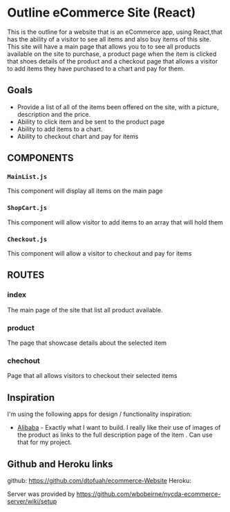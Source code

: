 # Outline eCommerce Site (React)

This is the outline for a website that is an eCommerce app, using React,that has the ability of a visitor to see all items and also buy items of this site. This site will have a main page that allows you to to see all products available on the site to purchase, a product page when the item is clicked that shoes details of the product and a checkout page that allows a visitor to add items they have purchased to a chart and pay for them.

## Goals

* Provide a list of all of the items been offered on the site, with a picture,
description and the price.
* Ability to click item and be sent to the product page
* Ability to add items to a chart.
* Ability to checkout chart and pay for items

## COMPONENTS

### `MainList.js`
This component will display all items on the main page

### `ShopCart.js`
This component will allow visitor to add items to an array that will hold them

###  `Checkout.js`
This component will allow a visitor to checkout and pay for items



## ROUTES

### index
The main page of the site that list all product available.

### product
The page that showcase details about the selected item

### chechout
Page that all allows visitors to checkout their selected items


## Inspiration

I'm using the following apps for design / functionality inspiration:

* [Alibaba](http://wwwalibaba.com) - Exactly what I want to build. I really like their use of images of the product as links to the full description page of the item . Can use that for my project.

## Github and Heroku links
github: https://github.com/dtofuah/ecommerce-Website
Heroku:


Server was provided by https://github.com/wbobeirne/nycda-ecommerce-server/wiki/setup

